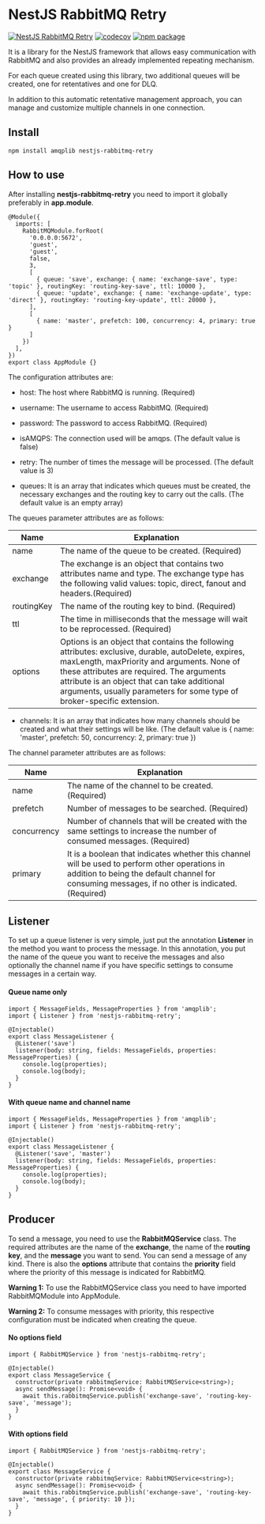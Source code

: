 # NestJS RabbitMQ Retry

[![NestJS RabbitMQ Retry](https://github.com/algab/nestjs-rabbitmq-retry/actions/workflows/master.yml/badge.svg)](https://github.com/algab/nestjs-rabbitmq-retry/actions)
[![codecov](https://codecov.io/gh/algab/nestjs-rabbitmq-retry/branch/master/graph/badge.svg?token=O1U411GOIY)](https://codecov.io/gh/algab/nestjs-rabbitmq-retry)
[![npm package](https://img.shields.io/npm/v/nestjs-rabbitmq-retry?style=flat)](https://www.npmjs.com/package/nestjs-rabbitmq-retry)

It is a library for the NestJS framework that allows easy communication with RabbitMQ and also provides an already implemented repeating mechanism.

For each queue created using this library, two additional queues will be created, one for retentatives and one for DLQ.

In addition to this automatic retentative management approach, you can manage and customize multiple channels in one connection.

## Install

```
npm install amqplib nestjs-rabbitmq-retry
```

## How to use

After installing **nestjs-rabbitmq-retry** you need to import it globally preferably in **app.module**.

```
@Module({
  imports: [
    RabbitMQModule.forRoot(
      '0.0.0.0:5672',
      'guest',
      'guest',
      false,
      3,
      [
        { queue: 'save', exchange: { name: 'exchange-save', type: 'topic' }, routingKey: 'routing-key-save', ttl: 10000 },
        { queue: 'update', exchange: { name: 'exchange-update', type: 'direct' }, routingKey: 'routing-key-update', ttl: 20000 },
      ],
      [
        { name: 'master', prefetch: 100, concurrency: 4, primary: true }
      ]
    })
  ],
})
export class AppModule {}
```

The configuration attributes are:

- host: The host where RabbitMQ is running. (Required)

- username: The username to access RabbitMQ. (Required)

- password: The password to access RabbitMQ. (Required)

- isAMQPS: The connection used will be amqps. (The default value is false)

- retry: The number of times the message will be processed. (The default value is 3)

- queues: It is an array that indicates which queues must be created, the necessary exchanges and the routing key to carry out the calls. (The default value is an empty array)

The queues parameter attributes are as follows:

| Name         | Explanation                                                                                                     |
| ------------ | --------------------------------------------------------------------------------------------------------------- |
| name         | The name of the queue to be created. (Required)                                                                |
| exchange     | The exchange is an object that contains two attributes name and type. The exchange type has the following valid values: topic, direct, fanout and headers.(Required)                              |
| routingKey   | The name of the routing key to bind. (Required)                                                                |
| ttl          | The time in milliseconds that the message will wait to be reprocessed. (Required)                              |
| options      | Options is an object that contains the following attributes: exclusive, durable, autoDelete, expires, maxLength, maxPriority and arguments. None of these attributes are required. The arguments attribute is an object that can take additional arguments, usually parameters for some type of broker-specific extension.                                          |

- channels: It is an array that indicates how many channels should be created and what their settings will be like. (The default value is { name: 'master', prefetch: 50, concurrency: 2, primary: true })

The channel parameter attributes are as follows:

| Name         | Explanation                                                                                                              |
| ------------ | ------------------------------------------------------------------------------------------------------------------------ |
| name         | The name of the channel to be created. (Required)                                                                       |
| prefetch     | Number of messages to be searched. (Required)                                                                           |
| concurrency  | Number of channels that will be created with the same settings to increase the number of consumed messages. (Required)  |
| primary      | It is a boolean that indicates whether this channel will be used to perform other operations in addition to being the default channel for consuming messages, if no other is indicated.  (Required)                                                                |

## Listener

To set up a queue listener is very simple, just put the annotation **Listener** in the method you want to process the message. In this annotation, you put the name of the queue you want to receive the messages and also optionally the channel name if you have specific settings to consume messages in a certain way.

#### Queue name only

```
import { MessageFields, MessageProperties } from 'amqplib';
import { Listener } from 'nestjs-rabbitmq-retry';

@Injectable()
export class MessageListener {
  @Listener('save')
  listener(body: string, fields: MessageFields, properties: MessageProperties) {
    console.log(properties);
    console.log(body);
  }
}
```

#### With queue name and channel name

```
import { MessageFields, MessageProperties } from 'amqplib';
import { Listener } from 'nestjs-rabbitmq-retry';

@Injectable()
export class MessageListener {
  @Listener('save', 'master')
  listener(body: string, fields: MessageFields, properties: MessageProperties) {
    console.log(properties);
    console.log(body);
  }
}
```

## Producer

To send a message, you need to use the **RabbitMQService** class. The required attributes are the name of the **exchange**, the name of the **routing key**, and the **message** you want to send. You can send a message of any kind. There is also the **options** attribute that contains the **priority** field where the priority of this message is indicated for RabbitMQ.

**Warning 1:** To use the RabbitMQService class you need to have imported RabbitMQModule into AppModule.

**Warning 2:** To consume messages with priority, this respective configuration must be indicated when creating the queue.

#### No options field

```
import { RabbitMQService } from 'nestjs-rabbitmq-retry';

@Injectable()
export class MessageService {
  constructor(private rabbitmqService: RabbitMQService<string>);
  async sendMessage(): Promise<void> {
    await this.rabbitmqService.publish('exchange-save', 'routing-key-save', 'message');
  }
}
```

#### With options field

```
import { RabbitMQService } from 'nestjs-rabbitmq-retry';

@Injectable()
export class MessageService {
  constructor(private rabbitmqService: RabbitMQService<string>);
  async sendMessage(): Promise<void> {
    await this.rabbitmqService.publish('exchange-save', 'routing-key-save', 'message', { priority: 10 });
  }
}
```
